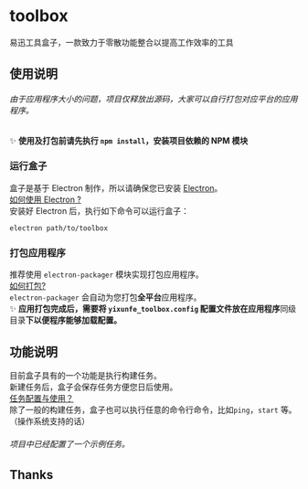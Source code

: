 # toolbox
易迅工具盒子，一款致力于零散功能整合以提高工作效率的工具


## 使用说明

###### 由于应用程序大小的问题，项目仅释放出源码，大家可以自行打包对应平台的应用程序。  
:sparkles: **使用及打包前请先执行 `npm install`，安装项目依赖的 NPM 模块**  

### 运行盒子

盒子是基于 Electron 制作，所以请确保您已安装 [Electron](electron.atom.io)。  
[如何使用 Electron ?](https://github.com/YIXUNFE/blog/issues/62)  
安装好 Electron 后，执行如下命令可以运行盒子：  
```
electron path/to/toolbox
```


### 打包应用程序

推荐使用 `electron-packager` 模块实现打包应用程序。  
[如何打包?](https://github.com/YIXUNFE/blog/issues/62)  
`electron-packager` 会自动为您打包**全平台**应用程序。  
:sparkles: **应用打包完成后，需要将 `yixunfe_toolbox.config` 配置文件放在应用程序**同级目录**下以便程序能够加载配置。**  


## 功能说明

目前盒子具有的一个功能是执行构建任务。  
新建任务后，盒子会保存任务方便您日后使用。  
[任务配置与使用？](https://github.com/YIXUNFE/blog/issues/67)  
除了一般的构建任务，盒子也可以执行任意的命令行命令，比如`ping`，`start` 等。（操作系统支持的话）  
###### 项目中已经配置了一个示例任务。  

## Thanks

<br />



